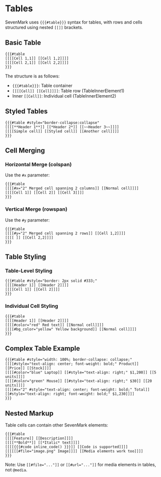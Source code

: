 # Tables

<div v-pre>

SevenMark uses `{{{#table}}}` syntax for tables, with rows and cells structured using nested `[[]]` brackets.

## Basic Table

```sevenmark
{{{#table
[[[[Cell 1,1]] [[Cell 1,2]]]]
[[[[Cell 2,1]] [[Cell 2,2]]]]
}}}
```

The structure is as follows:
- `{{{#table}}}`: Table container
- `[[[[Cell]] [[Cell]]]]`: Table row (TableInnerElement1)
- Inner `[[Cell]]`: Individual cell (TableInnerElement2)

## Styled Tables

```sevenmark
{{{#table #style="border-collapse:collapse"
[[[[**Header 1**]] [[*Header 2*]] [[~~Header 3~~]]]]
[[[[Simple cell]] [[Styled cell]] [[Another cell]]]]
}}}
```

## Cell Merging

### Horizontal Merge (colspan)

Use the `#x` parameter:

```sevenmark
{{{#table
[[[[#x="2" Merged cell spanning 2 columns]] [[Normal cell]]]]
[[[[Cell 1]] [[Cell 2]] [[Cell 3]]]]
}}}
```

### Vertical Merge (rowspan)

Use the `#y` parameter:

```sevenmark
{{{#table
[[[[#y="2" Merged cell spanning 2 rows]] [[Cell 1,2]]]]
[[[[ ]] [[Cell 2,2]]]]
}}}
```

## Table Styling

### Table-Level Styling

```sevenmark
{{{#table #style="border: 2px solid #333;"
[[[[Header 1]] [[Header 2]]]]
[[[[Cell 1]] [[Cell 2]]]]
}}}
```

### Individual Cell Styling

```sevenmark
{{{#table
[[[[Header 1]] [[Header 2]]]]
[[[[#color="red" Red text]] [[Normal cell]]]]
[[[[#bg_color="yellow" Yellow background]] [[Normal cell]]]]
}}}
```

## Complex Table Example

```sevenmark
{{{#table #style="width: 100%; border-collapse: collapse;"
[[[[#style="text-align: center; font-weight: bold;" Product]] [[Price]] [[Stock]]]]
[[[[#color="blue" Laptop]] [[#style="text-align: right;" $1,200]] [[5 units]]]]
[[[[#color="green" Mouse]] [[#style="text-align: right;" $30]] [[20 units]]]]
[[[[#x="2" #style="text-align: center; font-weight: bold;" Total]] [[#style="text-align: right; font-weight: bold;" $1,230]]]]
}}}
```

## Nested Markup

Table cells can contain other SevenMark elements:

```sevenmark
{{{#table
[[[[Feature]] [[Description]]]]
[[[[**Bold**]] [[*Italic* text]]]]
[[[[{{{#code inline_code() }}}]] [[Code is supported]]]]
[[[[[[#file="image.png" Image]]]] [[Media elements work too]]]]
}}}
```

Note: Use `[[#file="..."]]` or `[[#url="..."]]` for media elements in tables, not `@media`.

</div>